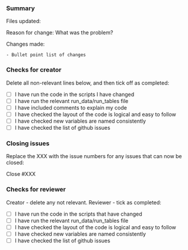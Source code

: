 ### Summary

Files updated: 

Reason for change: What was the problem?

Changes made:

	- Bullet point list of changes

### Checks for creator

Delete all non-relevant lines below, and then tick off as completed:
- [ ] I have run the code in the scripts I have changed
- [ ] I have run the relevant run_data/run_tables file
- [ ] I have included comments to explain my code
- [ ] I have checked the layout of the code is logical and easy to follow
- [ ] I have checked new variables are named consistently
- [ ] I have checked the list of github issues

### Closing issues
Replace the XXX with the issue numbers for any issues that can now be closed:

Close #XXX

### Checks for reviewer
Creator - delete any not relevant. Reviewer - tick as completed:
- [ ] I have run the code in the scripts that have changed
- [ ] I have run the relevant run_data/run_tables file
- [ ] I have checked the layout of the code is logical and easy to follow
- [ ] I have checked new variables are named consistently
- [ ] I have checked the list of github issues
